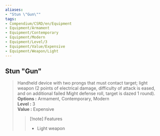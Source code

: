 ```yaml
---
aliases:
- "Stun \"Gun\""
tags:
- Compendium/CSRD/en/Equipment
- Equipment/Armament
- Equipment/Contemporary
- Equipment/Modern
- Equipment/Level/3
- Equipment/Value/Expensive
- Equipment/Weapon/Light
---
```


  
## Stun "Gun"  
  
>Handheld device with two prongs that must contact target; light weapon (2 points of electrical damage, difficulty of attack is eased, and on additional failed Might defense roll, target is dazed 1 round).  
> **Options :** Armament, Contemporary, Modern  
> **Level :** 3  
> **Value :** Expensive  
>>[!note] Features  
>> - Light weapon